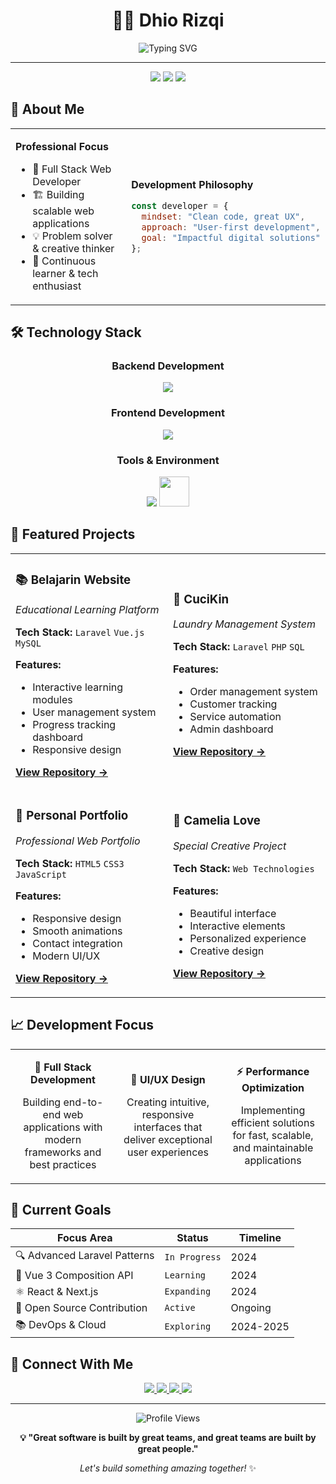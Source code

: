 <div align="center">

# 👨‍💻 Dhio Rizqi

<img src="https://readme-typing-svg.herokuapp.com/?font=JetBrains+Mono&size=24&duration=3000&pause=1000&color=00D4FF&center=true&vCenter=true&width=600&lines=Full+Stack+Web+Developer;Laravel+%7C+Vue.js+%7C+React;Crafting+Digital+Solutions" alt="Typing SVG" />

---

<p align="center">
  <img src="https://img.shields.io/badge/🌍%20Based%20in-Indonesia-red?style=flat-square" />
  <img src="https://img.shields.io/badge/💼%20Focus-Full%20Stack%20Development-blue?style=flat-square" />
  <img src="https://img.shields.io/badge/📧%20Status-Available%20for%20work-brightgreen?style=flat-square" />
</p>

</div>

## 🚀 About Me

<table>
<tr>
<td width="50%">

**Professional Focus**
- 🎯 Full Stack Web Developer
- 🏗️ Building scalable web applications
- 💡 Problem solver & creative thinker
- 🌱 Continuous learner & tech enthusiast

</td>
<td width="50%">

**Development Philosophy**
```javascript
const developer = {
  mindset: "Clean code, great UX",
  approach: "User-first development",
  goal: "Impactful digital solutions"
};
```

</td>
</tr>
</table>

## 🛠️ Technology Stack

<div align="center">

### Backend Development
<p>
  <img src="https://skillicons.dev/icons?i=php,laravel,mysql" />
</p>

### Frontend Development  
<p>
  <img src="https://skillicons.dev/icons?i=vue,react,js,html,css" />
</p>

### Tools & Environment
<p>
  <img src="https://skillicons.dev/icons?i=figma,vscode,git" />
  <img src="https://img.shields.io/badge/Laragon-0E83CD?style=for-the-badge&logo=laragon&logoColor=white" height="48"/>
</p>

</div>

## 💼 Featured Projects

<div align="center">

<table>
<tr>
<td width="50%">

### 📚 **Belajarin Website**
*Educational Learning Platform*

**Tech Stack:** `Laravel` `Vue.js` `MySQL`

**Features:**
- Interactive learning modules
- User management system  
- Progress tracking dashboard
- Responsive design

[**View Repository →**](https://github.com/DhioRizqi/belajarin-website)

</td>
<td width="50%">

### 🧺 **CuciKin**
*Laundry Management System*

**Tech Stack:** `Laravel` `PHP` `SQL`

**Features:**
- Order management system
- Customer tracking
- Service automation
- Admin dashboard

[**View Repository →**](https://github.com/DhioRizqi/CuciKin)

</td>
</tr>
<tr>
<td width="50%">

### 🎨 **Personal Portfolio**
*Professional Web Portfolio*

**Tech Stack:** `HTML5` `CSS3` `JavaScript`

**Features:**
- Responsive design
- Smooth animations
- Contact integration
- Modern UI/UX

[**View Repository →**](https://github.com/DhioRizqi/Portofolio-Html-Css-Js)

</td>
<td width="50%">

### 💝 **Camelia Love**
*Special Creative Project*

**Tech Stack:** `Web Technologies`

**Features:**
- Beautiful interface
- Interactive elements
- Personalized experience
- Creative design

[**View Repository →**](https://github.com/DhioRizqi/camelia-love)

</td>
</tr>
</table>

</div>

## 📈 Development Focus

<div align="center">

<table>
<tr>
<td align="center" width="33%">

**🔧 Full Stack Development**

Building end-to-end web applications with modern frameworks and best practices

</td>
<td align="center" width="33%">

**🎨 UI/UX Design**

Creating intuitive, responsive interfaces that deliver exceptional user experiences

</td>
<td align="center" width="33%">

**⚡ Performance Optimization**

Implementing efficient solutions for fast, scalable, and maintainable applications

</td>
</tr>
</table>

</div>

## 🎯 Current Goals

<div align="center">

| Focus Area | Status | Timeline |
|------------|--------|----------|
| 🔍 Advanced Laravel Patterns | `In Progress` | 2024 |
| 🎨 Vue 3 Composition API | `Learning` | 2024 |
| ⚛️ React & Next.js | `Expanding` | 2024 |
| 🚀 Open Source Contribution | `Active` | Ongoing |
| 📚 DevOps & Cloud | `Exploring` | 2024-2025 |

</div>

## 🤝 Connect With Me

<div align="center">

<p>
  <a href="https://github.com/DhioRizqi">
    <img src="https://img.shields.io/badge/GitHub-000000?style=for-the-badge&logo=github&logoColor=white" />
  </a>
  <a href="your-linkedin-profile">
    <img src="https://img.shields.io/badge/LinkedIn-0A66C2?style=for-the-badge&logo=linkedin&logoColor=white" />
  </a>
  <a href="your-portfolio-link">
    <img src="https://img.shields.io/badge/Portfolio-FF5722?style=for-the-badge&logo=web&logoColor=white" />
  </a>
  <a href="mailto:your-email@example.com">
    <img src="https://img.shields.io/badge/Email-EA4335?style=for-the-badge&logo=gmail&logoColor=white" />
  </a>
</p>

---

<p align="center">
  <img src="https://komarev.com/ghpvc/?username=DhioRizqi&color=00d4ff&style=flat-square&label=Profile+Views" alt="Profile Views" />
</p>

**💡 "Great software is built by great teams, and great teams are built by great people."**

*Let's build something amazing together!* ✨

</div>
